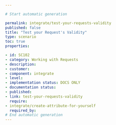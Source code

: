 ```yaml
---

# Start automatic generation

permalink: integrate/test-your-requests-validity
published: false
title: "Test your Request's Validity"
type: scenario
toc: true
properties:

- id: SC102
- category: Working with Requests
- description:
- customer:
- component: integrate
- level:
- implementation status: DOCS ONLY
- documentation status:
- published:
- link: test-your-requests-validity
  require:
- integrate/create-attribute-for-yourself
  required_by: 
# End automatic generation
---
```


